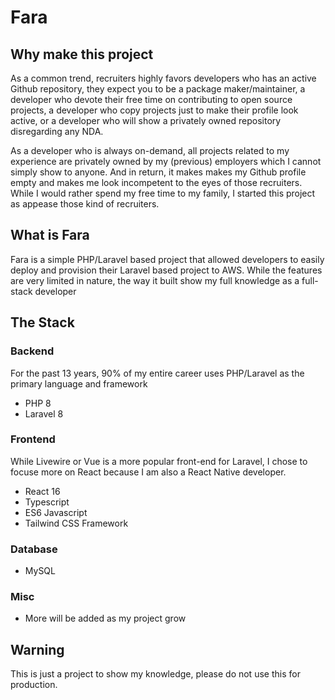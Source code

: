 # Fara

## Why make this project
As a common trend, recruiters highly favors developers who has an active Github repository, they expect you to be a package maker/maintainer, a developer who devote their free time on contributing to open source projects, a developer who copy projects just to make their profile look active, or a developer who will show a privately owned repository disregarding any NDA.

As a developer who is always on-demand, all projects related to my experience are privately owned by my (previous) employers which I cannot simply show to anyone.  And in return, it makes makes my Github profile empty and makes me look incompetent to the eyes of those recruiters. While I would rather spend my free time to my family, I started this project as appease those kind of recruiters. 

## What is Fara
Fara is a simple PHP/Laravel based project that allowed developers to easily deploy and provision their Laravel based project to AWS. While the features are very limited in nature, the way it built show my full knowledge as a full-stack developer

## The Stack

### Backend
For the past 13 years, 90% of my entire career uses PHP/Laravel as the primary language and framework
- PHP 8
- Laravel 8

### Frontend
While Livewire or Vue is a more popular front-end for Laravel, I chose to focuse more on React because I am also a React Native developer.
- React 16
- Typescript
- ES6 Javascript
- Tailwind CSS Framework

### Database
- MySQL

### Misc
- More will be added as my project grow

## Warning
This is just a project to show my knowledge, please do not use this for production.

